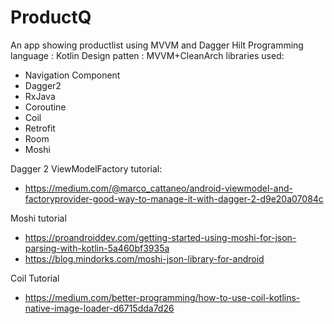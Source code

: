 # ProductQ
An app showing productlist using MVVM and Dagger Hilt
Programming language : Kotlin
Design patten : MVVM+CleanArch
libraries used:
 - Navigation Component
 - Dagger2
 - RxJava
 - Coroutine
 - Coil
 - Retrofit
 - Room
 - Moshi

 Dagger 2 ViewModelFactory tutorial:
 - https://medium.com/@marco_cattaneo/android-viewmodel-and-factoryprovider-good-way-to-manage-it-with-dagger-2-d9e20a07084c

 Moshi tutorial
  - https://proandroiddev.com/getting-started-using-moshi-for-json-parsing-with-kotlin-5a460bf3935a
  - https://blog.mindorks.com/moshi-json-library-for-android

  Coil Tutorial
  - https://medium.com/better-programming/how-to-use-coil-kotlins-native-image-loader-d6715dda7d26
